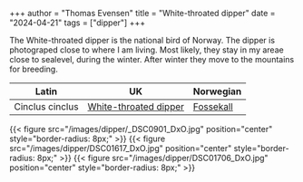 +++
author = "Thomas Evensen"
title = "White-throated dipper"
date = "2024-04-21"
tags = ["dipper"]
+++

The White-throated dipper is the national bird of Norway. The dipper is photograped close to where I am living. Most likely, they stay in my areae close to sealevel,
during the winter. After winter they move to the mountains for breeding.

<!--more-->

| Latin      | UK | Norwegian |
| --------- |  --------- |    --------- |
| Cinclus cinclus | [White-throated dipper](https://en.wikipedia.org/wiki/White-throated_dipper) |  [Fossekall](https://no.wikipedia.org/wiki/Fossekall) |

{{< figure src="/images/dipper/_DSC0901_DxO.jpg" position="center" style="border-radius: 8px;" >}}
{{< figure src="/images/dipper/DSC01617_DxO.jpg" position="center" style="border-radius: 8px;" >}}
{{< figure src="/images/dipper/DSC01706_DxO.jpg" position="center" style="border-radius: 8px;" >}}
